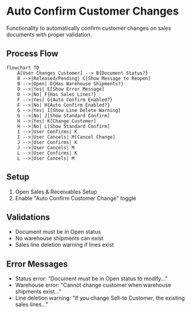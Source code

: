 # Auto Confirm Customer Changes

Functionality to automatically confirm customer changes on sales documents with proper validation.

## Process Flow

```mermaid
flowchart TD
    A[User Changes Customer] --> B{Document Status?}
    B -->|Released/Pending| C[Show Message to Reopen]
    B -->|Open| D{Has Warehouse Shipments?}
    D -->|Yes| E[Show Error Message]
    D -->|No| F{Has Sales Lines?}
    F -->|Yes| G{Auto Confirm Enabled?}
    F -->|No| H{Auto Confirm Enabled?}
    G -->|Yes| I[Show Line Delete Warning]
    G -->|No| J[Show Standard Confirm]
    H -->|Yes| K[Change Customer]
    H -->|No| L[Show Standard Confirm]
    I -->|User Confirms| K
    I -->|User Cancels| M[Cancel Change]
    J -->|User Confirms| K
    J -->|User Cancels| M
    L -->|User Confirms| K
    L -->|User Cancels| M
```

## Setup

1. Open Sales & Receivables Setup
2. Enable "Auto Confirm Customer Change" toggle

## Validations

- Document must be in Open status
- No warehouse shipments can exist
- Sales line deletion warning if lines exist

## Error Messages

- Status error: "Document must be in Open status to modify..."
- Warehouse error: "Cannot change customer when warehouse shipments exist..."
- Line deletion warning: "If you change Sell-to Customer, the existing sales lines..."
